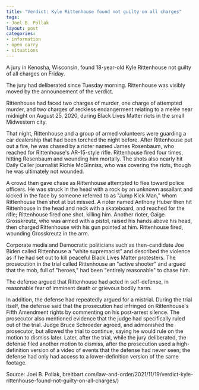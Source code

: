 ```yaml
---
title: "Verdict: Kyle Rittenhouse found not guilty on all charges"
tags:
- Joel B. Pollak
layout: post
categories:
- information
- open carry
- situations
---
```


A jury in Kenosha, Wisconsin, found 18-year-old Kyle Rittenhouse not guilty of all charges on Friday.

The jury had deliberated since Tuesday morning. Rittenhouse was visibly moved by the announcement of the verdict.

Rittenhouse had faced two charges of murder, one charge of attempted murder, and two charges of reckless endangerment relating to a melée near midnight on August 25, 2020, during Black Lives Matter riots in the small Midwestern city.

That night, Rittenhouse and a group of armed volunteers were guarding a car dealership that had been torched the night before. After Rittenhouse put out a fire, he was chased by a rioter named James Rosenbaum, who reached for Rittenhouse's AR-15-style rifle. Rittenhouse fired four times, hitting Rosenbaum and wounding him mortally. The shots also nearly hit Daily Caller journalist Richie McGinniss, who was covering the riots, though he was ultimately not wounded.

A crowd then gave chase as Rittenhouse attempted to flee toward police officers. He was struck in the head with a rock by an unknown assailant and kicked in the face by someone referred to as "Jump Kick Man," whom Rittenhouse then shot at but missed. A rioter named Anthony Huber then hit Rittenhouse in the head and neck with a skateboard, and reached for the rifle; Rittenhouse fired one shot, killing him. Another rioter, Gaige Grosskreutz, who was armed with a pistol, raised his hands above his head, then charged Rittenhouse with his gun pointed at him. Rittenhouse fired, wounding Grosskreutz in the arm.

Corporate media and Democratic politicians such as then-candidate Joe Biden called Rittenhouse a "white supremacist" and described the violence as if he had set out to kill peaceful Black Lives Matter protesters. The prosecution in the trial called Rittenhouse an "active shooter" and argued that the mob, full of "heroes," had been "entirely reasonable" to chase him.

The defense argued that Rittenhouse had acted in self-defense, in reasonable fear of imminent death or grievous bodily harm.

In addition, the defense had repeatedly argued for a mistrial. During the trial itself, the defense said that the prosecution had infringed on Rittenhouse's Fifth Amendment rights by commenting on his post-arrest silence. The prosecutor also mentioned evidence that the judge had specifically ruled out of the trial. Judge Bruce Schroeder agreed, and admonished the prosecutor, but allowed the trial to continue, saying he would rule on the motion to dismiss later. Later, after the trial, while the jury deliberated, the defense filed another motion to dismiss, after the prosecution used a high-definition version of a video of events that the defense had never seen; the defense had only had access to a lower-definition version of the same footage.

Source: Joel B. Pollak, breitbart.com/law-and-order/2021/11/19/verdict-kyle-rittenhouse-found-not-guilty-on-all-charges/)
